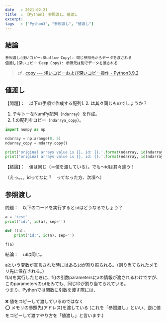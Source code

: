 ```yaml
---
date   : 2021-02-21
title  : 【Python】 参照渡し、値渡し
excerpt:
tags   : ["Python3", "参照渡し", "値渡し"]
---
```


## 結論

```
参照渡し(浅いコピー:Shallow Copy): 同じ参照元からデータを渡される
値渡し(深いコピー:Deep Copy): 参照元は別でデータを渡される
```

> `cf.`
> [copy --- 浅いコピーおよび深いコピー操作 - Python3.9,2](https://docs.python.org/ja/3/library/copy.html)


## 値渡し

【問題】：　以下の手順で作成する配列1. 2. は其々同じものでしょうか？

  1. テキトーなNumPy配列（`ndarray`）を作成。
  2. 1.の配列をコピー（`ndarrya_copy`）。

```Python
import numpy as np

ndarray = np.arange(0, 5)
ndarray_copy = mdarry.copy()

print('original arrays value is {}, id: {}.'.format(ndarray, id(ndarray)))
print('original arrays value is {}, id: {}.'.format(ndarray, id(ndarray)))
```

【結論】：　値は同じ（＝値を渡している）。でも〜idは其々違う！

  （えっ。。。idってなに？　ってなった方、次項へ）

## 参照渡し

問題：　以下のコードを実行すると`id`はどうなるでしょう？

```Python
a = 'test'
print('id:', id(a), sep='')

def f(n):
    print('id:', id(n), sep='')

f(a)
```

結論：　`id`は同じ。

  aという変数が宣言された時にはある`id`が割り振られる。（割り当てられたメモリ先に保存される。）<br>
  f(a)を実行したときに、f()の引数parametersにaの情報が渡されるわけですが、<br>
  このparametersの`id`をみても、同じIDが割り当てられている。<br>
  つまり、Pythonでは関数に引数を渡す際には、<br>
  <br>
  ❌ 値をコピーして渡しているのではなく<br>
  ⭕️ メモリの参照先(アドレス)を渡している (これを「参照渡し」といい、逆に値をコピーして渡すやり方を「値渡し」と言います.)
